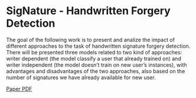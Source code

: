 # SigNature - Handwritten Forgery Detection
The goal of the following work is to present and analize the impact of
different approaches to the task of handwritten signature forgery detection.
There will be presented three models related to two kind of approaches:
writer dependent (the model classify a user that already trained on) and
writer independent (the model doesn’t train on new user’s instances), with
advantages and disadvantages of the two approaches, also based on the
number of signatures we have already available for new user.

[Paper PDF](http://MarcoPoveromo.github.io/SigNature---Handwritten-Forgery-Detection/AML___Signature_Verification.pdf)
